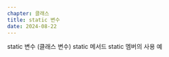 ```yaml
---
chapter: 클래스
title: static 변수
date: 2024-08-22
---
```

static 변수 (클래스 변수)
static 메서드
static 멤버의 사용 예